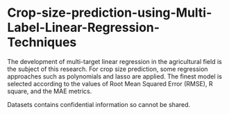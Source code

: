 # Crop-size-prediction-using-Multi-Label-Linear-Regression-Techniques
The development of multi-target linear regression in the agricultural field is the subject of this research. For crop size prediction, some regression approaches such as polynomials and lasso are applied. The finest model is selected according to the values of Root Mean Squared Error (RMSE), R square, and the MAE metrics.

Datasets contains confidential information so cannot be shared.
